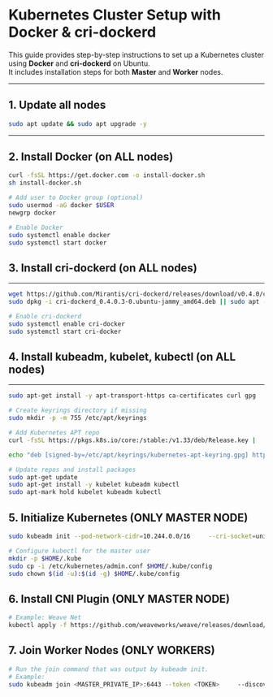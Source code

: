 # Kubernetes Cluster Setup with Docker & cri-dockerd

This guide provides step-by-step instructions to set up a Kubernetes
cluster using **Docker** and **cri-dockerd** on Ubuntu.\
It includes installation steps for both **Master** and **Worker** nodes.

------------------------------------------------------------------------

## 1. Update all nodes

``` bash
sudo apt update && sudo apt upgrade -y
```

-------------------------------

## 2. Install Docker (on ALL nodes)

``` bash
curl -fsSL https://get.docker.com -o install-docker.sh
sh install-docker.sh

# Add user to Docker group (optional)
sudo usermod -aG docker $USER
newgrp docker

# Enable Docker
sudo systemctl enable docker
sudo systemctl start docker
```

## 3. Install cri-dockerd (on ALL nodes)

-------------------------------

``` bash
wget https://github.com/Mirantis/cri-dockerd/releases/download/v0.4.0/cri-dockerd_0.4.0.3-0.ubuntu-jammy_amd64.deb
sudo dpkg -i cri-dockerd_0.4.0.3-0.ubuntu-jammy_amd64.deb || sudo apt -f install -y

# Enable cri-dockerd
sudo systemctl enable cri-docker
sudo systemctl start cri-docker
```

## 4. Install kubeadm, kubelet, kubectl (on ALL nodes)

-------------------------------

``` bash
sudo apt-get install -y apt-transport-https ca-certificates curl gpg

# Create keyrings directory if missing
sudo mkdir -p -m 755 /etc/apt/keyrings

# Add Kubernetes APT repo
curl -fsSL https://pkgs.k8s.io/core:/stable:/v1.33/deb/Release.key |   sudo gpg --dearmor -o /etc/apt/keyrings/kubernetes-apt-keyring.gpg

echo "deb [signed-by=/etc/apt/keyrings/kubernetes-apt-keyring.gpg] https://pkgs.k8s.io/core:/stable:/v1.33/deb/ /" | sudo tee /etc/apt/sources.list.d/kubernetes.list

# Update repos and install packages
sudo apt-get update
sudo apt-get install -y kubelet kubeadm kubectl
sudo apt-mark hold kubelet kubeadm kubectl
```

## 5. Initialize Kubernetes (ONLY MASTER NODE)

``` bash
sudo kubeadm init --pod-network-cidr=10.244.0.0/16     --cri-socket=unix:///var/run/cri-dockerd.sock

# Configure kubectl for the master user
mkdir -p $HOME/.kube
sudo cp -i /etc/kubernetes/admin.conf $HOME/.kube/config
sudo chown $(id -u):$(id -g) $HOME/.kube/config
```

## 6. Install CNI Plugin (ONLY MASTER NODE)

``` bash
# Example: Weave Net
kubectl apply -f https://github.com/weaveworks/weave/releases/download/v2.8.1/weave-daemonset-k8s.yaml
```


## 7. Join Worker Nodes (ONLY WORKERS)

``` bash
# Run the join command that was output by kubeadm init.
# Example:
sudo kubeadm join <MASTER_PRIVATE_IP>:6443 --token <TOKEN>     --discovery-token-ca-cert-hash sha256:<HASH>     --cri-socket=unix:///var/run/cri-dockerd.sock
```
